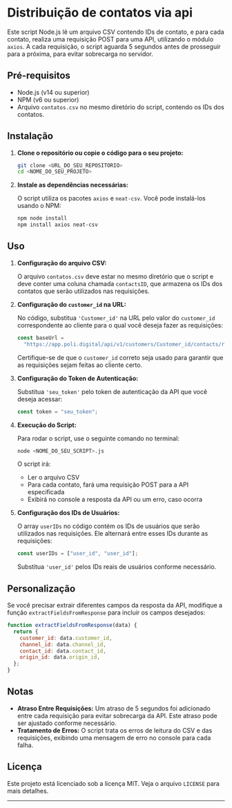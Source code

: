 # Distribuição de contatos via api

Este script Node.js lê um arquivo CSV contendo IDs de contato, e para cada contato, realiza uma requisição POST para uma API, utilizando o módulo `axios`. A cada requisição, o script aguarda 5 segundos antes de prosseguir para a próxima, para evitar sobrecarga no servidor.

## Pré-requisitos

- Node.js (v14 ou superior)
- NPM (v6 ou superior)
- Arquivo `contatos.csv` no mesmo diretório do script, contendo os IDs dos contatos.

## Instalação

1. **Clone o repositório ou copie o código para o seu projeto:**

   ```bash
   git clone <URL_DO_SEU_REPOSITORIO>
   cd <NOME_DO_SEU_PROJETO>
   ```

2. **Instale as dependências necessárias:**

   O script utiliza os pacotes `axios` e `neat-csv`. Você pode instalá-los usando o NPM:

   ```bash
   npm node install
   npm install axios neat-csv
   ```

## Uso

1. **Configuração do arquivo CSV:**

   O arquivo `contatos.csv` deve estar no mesmo diretório que o script e deve conter uma coluna chamada `contactsID`, que armazena os IDs dos contatos que serão utilizados nas requisições.

2. **Configuração do `customer_id` na URL:**

   No código, substitua `'Customer_id'` na URL pelo valor do `customer_id` correspondente ao cliente para o qual você deseja fazer as requisições:

   ```javascript
   const baseUrl =
     "https://app.poli.digital/api/v1/customers/Customer_id/contacts/redirect/contacts/";
   ```

   Certifique-se de que o `customer_id` correto seja usado para garantir que as requisições sejam feitas ao cliente certo.

3. **Configuração do Token de Autenticação:**

   Substitua `'seu_token'` pelo token de autenticação da API que você deseja acessar:

   ```javascript
   const token = "seu_token";
   ```

4. **Execução do Script:**

   Para rodar o script, use o seguinte comando no terminal:

   ```bash
   node <NOME_DO_SEU_SCRIPT>.js
   ```

   O script irá:

   - Ler o arquivo CSV
   - Para cada contato, fará uma requisição POST para a API especificada
   - Exibirá no console a resposta da API ou um erro, caso ocorra

5. **Configuração dos IDs de Usuários:**

   O array `userIDs` no código contém os IDs de usuários que serão utilizados nas requisições. Ele alternará entre esses IDs durante as requisições:

   ```javascript
   const userIDs = ["user_id", "user_id"];
   ```

   Substitua `'user_id'` pelos IDs reais de usuários conforme necessário.

## Personalização

Se você precisar extrair diferentes campos da resposta da API, modifique a função `extractFieldsFromResponse` para incluir os campos desejados:

```javascript
function extractFieldsFromResponse(data) {
  return {
    customer_id: data.customer_id,
    channel_id: data.channel_id,
    contact_id: data.contact_id,
    origin_id: data.origin_id,
  };
}
```

## Notas

- **Atraso Entre Requisições:** Um atraso de 5 segundos foi adicionado entre cada requisição para evitar sobrecarga da API. Este atraso pode ser ajustado conforme necessário.
- **Tratamento de Erros:** O script trata os erros de leitura do CSV e das requisições, exibindo uma mensagem de erro no console para cada falha.

## Licença

Este projeto está licenciado sob a licença MIT. Veja o arquivo `LICENSE` para mais detalhes.

---
